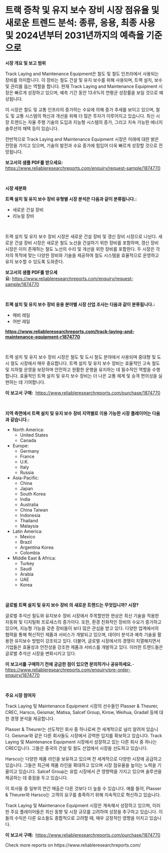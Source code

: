 <p><h1>트랙 증착 및 유지 보수 장비 시장 점유율 및 새로운 트렌드 분석: 종류, 응용, 최종 사용 및 2024년부터 2031년까지의 예측을 기준으로</h1></p><p><strong>시장 개요 및 보고 범위</strong></p>
<p><p>Track Laying and Maintenance Equipment은 철도 및 철도 인프라에서 사용되는 장비를 의미합니다. 이 장비는 철도 건설 및 유지 보수를 위해 사용되며, 트랙 설치, 보수 및 관리를 돕는 역할을 합니다. 현재 Track Laying and Maintenance Equipment 시장은 빠르게 성장하고 있으며, 예측 기간 동안 13.6%의 연평균 성장률을 보일 것으로 예상됩니다. </p><p>이 시장은 철도 및 교통 인프라의 증가하는 수요에 의해 증가 추세를 보이고 있으며, 철도 및 교통 시스템의 혁신과 개선을 위해 더 많은 투자가 이루어지고 있습니다. 최신 시장 트렌드는 자율 주행 기술의 도입과 지능형 시스템의 증가, 그리고 지속 가능한 에너지 솔루션의 채택 등이 있습니다.</p><p>전반적으로 Track Laying and Maintenance Equipment 시장은 미래에 대한 밝은 전망을 가지고 있으며, 기술의 발전과 수요 증가에 힘입어 더욱 빠르게 성장할 것으로 전망됩니다.</p></p>
<p><strong>보고서의 샘플 PDF를 받으세요:</strong> <a href="https://www.reliableresearchreports.com/enquiry/request-sample/1874770">https://www.reliableresearchreports.com/enquiry/request-sample/1874770</a></p>
<p>&nbsp;</p>
<p><strong>시장 세분화</strong></p>
<p><strong>트랙 설치 및 유지 보수 장비 유형별 시장 분석은 다음과 같이 분류됩니다.:</strong></p>
<p><ul><li>새로운 건설 장비</li><li>리뉴얼 장비</li></ul></p>
<p>&nbsp;</p>
<p><p>트랙 설치 및 유지 보수 장비 시장은 새로운 건설 장비 및 갱신 장비 시장으로 나뉜다. 새로운 건설 장비 시장은 새로운 철도 노선을 건설하기 위한 장비를 포함하며, 갱신 장비 시장은 이미 존재하는 철도 노선의 수리 및 개선을 위한 장비를 포함한다. 두 시장은 각자의 목적에 맞는 다양한 장비와 기술을 제공하여 철도 시스템을 효율적으로 운영하고 유지 보수할 수 있도록 도와준다.</p></p>
<p><strong>보고서의 샘플 PDF를 받으세요:</strong>&nbsp;<a href="https://www.reliableresearchreports.com/enquiry/request-sample/1874770">https://www.reliableresearchreports.com/enquiry/request-sample/1874770</a></p>
<p>&nbsp;</p>
<p><strong> 트랙 설치 및 유지 보수 장비 응용 분야별 시장 산업 조사는 다음과 같이 분류됩니다.:</strong></p>
<p><ul><li>헤비 레일</li><li>어반 레일</li></ul></p>
<p><strong><a href="https://www.reliableresearchreports.com/track-laying-and-maintenance-equipment-r1874770">https://www.reliableresearchreports.com/track-laying-and-maintenance-equipment-r1874770</a></strong></p>
<p>&nbsp;</p>
<p><p>트랙 설치 및 유지 보수 장비 시장은 철도 및 도시 철도 분야에서 사용되며 중대형 및 도시 철도 시장에서 매우 중요합니다. 트랙 설치 및 유지 보수 장비는 효율적인 고속 철도 및 지하철 운영을 보장하며 안전하고 원활한 운행을 유지하는 데 필수적인 역할을 수행합니다. 효율적인 트랙 설치 및 유지 보수 장비는 더 나은 교통 체계 및 승객 편의성을 실현하는 데 기여합니다.</p></p>
<p><strong>이 보고서 구매:</strong>&nbsp; <a href="https://www.reliableresearchreports.com/purchase/1874770">https://www.reliableresearchreports.com/purchase/1874770</a></p>
<p>&nbsp;</p>
<p><strong>지역 측면에서 트랙 설치 및 유지 보수 장비 지역별로 이용 가능한 시장 플레이어는 다음과 같습니다.:</strong></p>
<p><ul>
    <li>
        North America:
        <ul>
            <li>United States</li>
            <li>Canada</li>
        </ul>
    </li>
    <li>
        Europe:
        <ul>
            <li>Germany</li>
            <li>France</li>
            <li>U.K.</li>
            <li>Italy</li>
            <li>Russia</li>
        </ul>
    </li>
    <li>
        Asia-Pacific:
        <ul>
            <li>China</li>
            <li>Japan</li>
            <li>South Korea</li>
            <li>India</li>
            <li>Australia</li>
            <li>China Taiwan</li>
            <li>Indonesia</li>
            <li>Thailand</li>
            <li>Malaysia</li>
        </ul>
    </li>
    <li>
        Latin America:
        <ul>
            <li>Mexico</li>
            <li>Brazil</li>
            <li>Argentina Korea</li>
            <li>Colombia</li>
        </ul>
    </li>
    <li>
        Middle East & Africa:
        <ul>
            <li>Turkey</li>
            <li>Saudi</li>
            <li>Arabia</li>
            <li>UAE</li>
            <li>Korea</li>
        </ul>
    </li>
    </ul></p>
<p>&nbsp;</p>
<p><strong>글로벌 트랙 설치 및 유지 보수 장비 의 새로운 트렌드는 무엇입니까? 시장?</strong></p>
<p><p>글로벌 추석선 철도와 유지보수 장비 시장에서 주목할만한 현상은 최신 기술을 적용한 자동화 및 디지털화 프로세스의 증가이다. 또한, 환경 친화적인 장비의 수요가 증가하고 있으며, 지능형 기능을 갖춘 장비들이 보다 많은 관심을 받고 있다. 다양한 업계에서의 협력을 통해 혁신적인 제품과 서비스가 개발되고 있으며, 데이터 분석과 예측 기술을 활용한 유지보수 방법이 강조되고 있다. 더불어, 글로벌 시장에서의 경쟁이 치열해지면서 기업들은 효율성과 안전성을 강조한 제품과 서비스를 개발하고 있다. 이러한 트렌드들은 글로벌 추석선 시장을 변화시키고 있다.</p></p>
<p><strong>이 보고서를 구매하기 전에 궁금한 점이 있으면 문의하거나 공유하세요.</strong>- <a href="https://www.reliableresearchreports.com/enquiry/pre-order-enquiry/1874770">https://www.reliableresearchreports.com/enquiry/pre-order-enquiry/1874770</a></p>
<p>&nbsp;</p>
<p><strong>주요 시장 참여자</strong></p>
<p><p>Track Laying 및 Maintenance Equipment 시장의 선수들인 Plasser & Theurer, CREC, Harsco, Geismar, Matisa, Salcef Group, Kirow, Weihua, Gradall 등에 대한 경쟁 분석을 제공합니다. </p><p>Plasser & Theurer는 선도적인 회사 중 하나로써 전 세계적으로 널리 알려져 있습니다. Geismar와 같은 다른 회사들도 시장에서 강력한 입지를 확보하고 있습니다. Track Laying 및 Maintenance Equipment 시장에서 성장하고 있는 다른 회사 중 하나는 CREC입니다. 그들은 중국의 건설 및 철도 산업에서 시장을 선도하고 있습니다. </p><p>Harsco는 다양한 제품 라인을 보유하고 있으며 전 세계적으로 다양한 시장에 공급하고 있습니다. 그들은 최근에 제품 라인을 확대하고 있으며 시장 점유율을 높이는 노력을 기울이고 있습니다. Salcef Group는 유럽 시장에서 큰 영향력을 가지고 있으며 솔루션을 제공하는 데 중점을 두고 있습니다. </p><p>이 회사들 중 일부의 연간 매출은 다른 것보다 더 높을 수 있습니다. 예를 들어, Plasser & Theurer와 Harsco는 고객의 요구를 충족하기 위해 지속적으로 혁신하고 있습니다. </p><p>Track Laying 및 Maintenance Equipment 시장은 계속해서 성장하고 있으며, 이러한 주요 플레이어들은 최신 동향 및 시장 규모를 고려하여 성장을 추구하고 있습니다. 이들의 수익은 다른 요소들도 종합적으로 고려할 때, 매우 긍정적인 영향을 미치고 있습니다.</p></p>
<p><strong>이 보고서 구매:</strong>&nbsp;&nbsp;<a href="https://www.reliableresearchreports.com/purchase/1874770">https://www.reliableresearchreports.com/purchase/1874770</a></p>
<p>Check more reports on https://www.reliableresearchreports.com/</p>